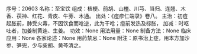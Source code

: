 序号：20603
名称：至宝饮
组成：桔梗、前胡、山楂、川芎、当归、连翘、木香、茯神、红花、青皮、牛蒡、木通。
出处：《痘疹仁端录》卷八。
主治：初痘起胀前，肺受火毒，不因饮食而呛逆，此为干呛；痘前发热及标胀，
加减：时呕吐者，加姜制黄连、生姜。
功效：None
用法用量：None
制备方法：None
临床应用：None
各家论述：None
用药禁忌：None
附注：原书治上症，用本方加沙参、笋兜，少与柴胡、黄芩清之。
